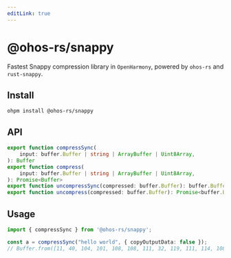 ```yaml
---
editLink: true
---
```


# @ohos-rs/snappy

Fastest Snappy compression library in `OpenHarmony`, powered by `ohos-rs` and `rust-snappy`.

## Install

```shell
ohpm install @ohos-rs/snappy
```

## API

```ts
export function compressSync(
    input: buffer.Buffer | string | ArrayBuffer | Uint8Array,
): Buffer
export function compress(
    input: buffer.Buffer | string | ArrayBuffer | Uint8Array,
): Promise<Buffer>
export function uncompressSync(compressed: buffer.Buffer): buffer.Buffer
export function uncompress(compressed: buffer.Buffer): Promise<buffer.Buffer>
```

## Usage

```ts
import { compressSync } from '@ohos-rs/snappy';

const a = compressSync("hello world", { copyOutputData: false });
// Buffer.from([11, 40, 104, 101, 108, 108, 111, 32, 119, 111, 114, 108, 100]))
```